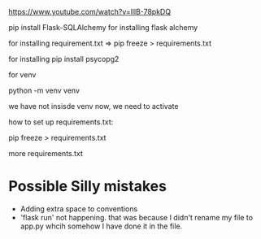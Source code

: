 https://www.youtube.com/watch?v=lllB-78pkDQ


pip install Flask-SQLAlchemy for installing flask alchemy
 
for installing requirement.txt => pip freeze > requirements.txt


for installing  pip install psycopg2

<!-- sudo -i -u postgres -->
<!-- psql -->

for venv


python -m venv venv


we have not insisde venv now, we need to activate




how to set up requirements.txt:


pip freeze > requirements.txt


more requirements.txt

# Possible Silly mistakes
- Adding extra space to conventions
- 'flask run' not happening. that was because I didn't rename my file to app.py whcih somehow I have done it in the file.



[//]: # (from sqlalchemy import create_engine)

[//]: # ()
[//]: # (from sqlalchemy.orm import sessionmaker)

[//]: # ()
[//]: # (from sqlalchemy_utils import database_exists, create_database)

[//]: # ()
[//]: # (from local_settings import postgresql)

[//]: # ()
[//]: # ()
[//]: # (def get_engine&#40;user,password,host,port,db&#41;:)

[//]: # ()
[//]: # (    url = f"postgresql://{user}:{passwd}@{host}:{port}/{db}")

[//]: # ()
[//]: # (    if not database_exists&#40;url&#41;:)

[//]: # ()
[//]: # (        create_database&#40;url&#41;)

[//]: # ()
[//]: # (    engine = create_engine&#40;url, pool_size=50,echo=False&#41;)

[//]: # ()
[//]: # (    return engine)


[//]: # (engine = get_engine&#40;settings['user'],)

[//]: # ()
[//]: # ( settings['passwd'],)

[//]: # ()
[//]: # ( settings['pghost'],)

[//]: # ()
[//]: # ( settings['pgport'],)

[//]: # ()
[//]: # ( settings['pgdb']&#41;)

[//]: # ()
[//]: # ()
[//]: # (engine.url)

[//]: # ()
[//]: # ()
[//]: # (def get_engine_from_settings&#40;&#41;:)

[//]: # ()
[//]: # (    keys = ['pgusers','pgpasswd','pghost','pgport','pgdb'])

[//]: # ()
[//]: # (    if not all&#40;ke in keysa for key in settings.keys&#40;&#41;&#41;:)

[//]: # ()
[//]: # (        raise&#40;'Bad config file'&#41;)

[//]: # ()
[//]: # ()
[//]: # (    return get_engine&#40;settings['user'],)

[//]: # ()
[//]: # ( settings['passwd'],)

[//]: # ()
[//]: # ( settings['pghost'],)

[//]: # ()
[//]: # ( settings['pgport'],)

[//]: # ()
[//]: # ( settings['pgdb']&#41;)

[//]: # ()
[//]: # ()
[//]: # (def get_session&#40;&#41;:)

[//]: # ()
[//]: # (    engine = get_engine_from_settings&#40;&#41;)

[//]: # ()
[//]: # (    session = sessionmaker&#40;bind=engine&#41;&#40;&#41;)

[//]: # ()
[//]: # (    return session)

[//]: # ()
[//]: # ()
[//]: # (session = get_session&#40;&#41;)

[//]: # ()
[//]: # (session)
